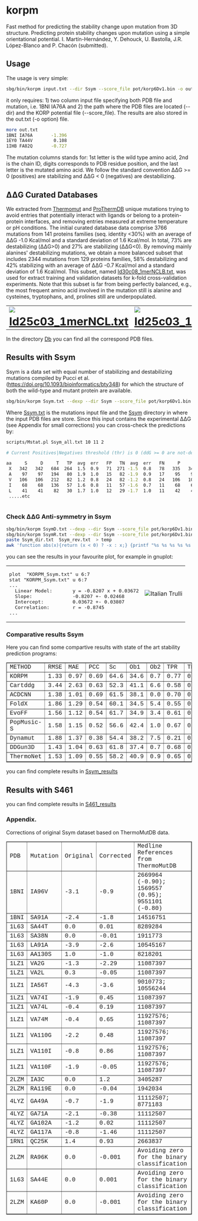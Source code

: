 # korpm

Fast method for predicting the stability change upon mutation from 3D structure. Predicting protein stability changes upon mutation using a simple orientational potential. I. Martín-Hernández, Y. Dehouck, U. Bastolla, J.R. López-Blanco and P. Chacón (submitted).

## Usage 

The usage is very simple:  

```sh
sbg/bin/korpm input.txt --dir Ssym --score_file pot/korp6Dv1.bin -o out.txt
```
it only requires: 1) two column input file specifying both PDB file and mutation, i.e. 1BNI IA76A  and 2) the path where the PDB files are located (--dir) and the KORP potential file (--score_file).  The results are also stored in the out.txt (-o option) file.

```sh
more out.txt
1BNI IA76A       -1.396
1EY0 TA44V        0.108
1IHB FA82Q       -0.727
```
The mutation columns stands for: 1st letter is the wild type amino acid, 2nd is the chain ID, digits corresponds to PDB residue position, and the last letter is the mutated amino acid. We follow the standard convention ΔΔG >= 0 (positives) are stabilizing and ΔΔG < 0 (negatives) are destabilizing.

## ΔΔG Curated Databases

We extracted from [Thermomut](http://biosig.unimelb.edu.au/thermomutdb/) and [ProThermDB](https://web.iitm.ac.in/bioinfo2/prothermdb/index.html) unique mutations trying to avoid entries that potentially interact with ligands or belong to a protein-protein interfaces, and removing entries measured at extreme temperature or pH conditions. The initial curated database data comprise 3766 mutations from 141 proteins families (seq. identity <30%) with an average of ΔΔG -1.0 Kcal/mol and a standard deviation of 1.6 Kcal/mol. In total, 73% are destabilizing (ΔΔG>0) and 27% are stabilizing (ΔΔG<0). By removing mainly alanines' destabilizing mutations, we obtain a more balanced subset that includes 2344 mutations from 129 proteins families, 58% destabilizing and 42% stabilizing with an average of ΔΔG -0.7 Kcal/mol and a standard deviation of 1.6 Kcal/mol. This subset, named [Id30c08_1merNCLB.txt](Id30c08_1merNCLB.txt), was used for extract training and validation datasets for k-fold cross-validation experiments. Note that this subset is far from being perfectly balanced, e.g., the most frequent amino acid involved in the mutation still is alanine and cysteines, tryptophans, and, prolines still are underpopulated. 

<table border="0">

 <tr>
    <td>
     <img src="images/unbalanced.jpg">  </td>
    <td> 
      <img src="images/balanced.jpg">  </td>
 </tr>
  <tr>
    <td align="center" ><b style="font-size:30px"><a href="Id25c03_1merNCL.txt">Id25c03_1merNCL.txt</a> </b></td>
    <td align="center" ><b style="font-size:30px"><a href="Id25c03_1merNCLB.txt">Id25c03_1merNCLB.txt</a> </b></td>
 </tr></table>

In the directory [Db](Db) you can find all the correspond PDB files. 

## Results with Ssym

Ssym is a data set with equal number of stabilizing and destabilizing mutations compiled by Pucci et al. (https://doi.org/10.1093/bioinformatics/bty348) for which the structure of both the wild-type and mutant protein are available.  

```sh
sbg/bin/korpm Ssym.txt --dexp --dir Ssym --score_file pot/korp6Dv1.bin -o Ssym_all.txt
```
Where [Ssym.txt](Ssym.txt) is the mutations input file and the [Ssym](Ssym) directory in where the input PDB files are store. Since this input contains the experimental ΔΔG (see Appendix for small corrections) you can cross-check the predictions by: 
```sh
scripts/Mstat.pl Ssym_all.txt 10 11 2

# Current Positives|Negatives threshold (thr) is 0 (ddG >= 0 are not-destabilizing [positives] and ddG < 0 are destabilizing [negatives]).

aa     S     D     T   TP  avg  err   FP   TN  avg  err   FN     P     N   SEN   SPE   PPV   NPV   ACC  accn  RMSE  MAE   PCC    Sc    Ob1   Ob2  MCC
 X   342   342   684  264  1.5  0.9   71  271 -1.5  0.8   78   335   349 0.772 0.792 0.788 0.777 0.782 0.782 1.331 0.969 0.695  64.6  34.6   0.7  0.56
 A    97    97   194   80  1.9  1.0   15   82 -1.9  0.9   17    95    99 0.825 0.845 0.842 0.828 0.835 0.835 1.525 1.089 0.744  67.0  32.0   1.0  0.67
 V   106   106   212   82  1.2  0.8   24   82 -1.2  0.8   24   106   106 0.774 0.774 0.774 0.774 0.774 0.774 1.187 0.871 0.691  64.6  35.4   0.0  0.55
 I    68    68   136   57  1.6  0.8   11   57 -1.6  0.7   11    68    68 0.838 0.838 0.838 0.838 0.838 0.838 1.128 0.890 0.810  66.9  31.6   1.5  0.68
 L    41    41    82   30  1.7  1.0   12   29 -1.7  1.0   11    42    40 0.732 0.707 0.714 0.725 0.720 0.720 1.507 1.123 0.638  62.2  37.8   0.0  0.44
 .....etc
 
```

 
### Check ΔΔG Anti-symmetry in Ssym

```sh
sbg/bin/korpm SsymD.txt --dexp --dir Ssym --score_file pot/korp6Dv1.bin -o Ssym_dir.txt
sbg/bin/korpm SsymR.txt --dexp --dir Ssym --score_file pot/korp6Dv1.bin -o Ssym_rev.txt
paste Ssym_dir.txt  Ssym_rev.txt  > temp
awk 'function abs(x){return (x < 0) ? -x : x;} {printf "%s %s %s %s %s %s %s %f  %f %s %s\n",$1,$19, $2, $20, $10, $11,$29, ($11+$29), abs(($11+$29)), $3, $4  }' temp > KORPM_Ssym.txt
```

you can see the results in your favourite plot, for example in gnuplot:


<table border="0">

 <tr>
    <td>
<pre>
plot  "KORPM_Ssym.txt" u 6:7
stat "KORPM_Ssym.txt" u 6:7
...
  Linear Model:       y = -0.8207 x + 0.03672
  Slope:              -0.8207 +- 0.02468
  Intercept:          0.03672 +- 0.03807
  Correlation:        r = -0.8745
...
</pre>
  </td>
    <td> 
      <img src="images/gnuplot.jpg" alt="Italian Trulli">  </td>
 </tr>
</table>

### Comparative results Ssym

Here you can find some compartive results with state of the art stability prediction programs:
<font size="8" face="Courier New" >
<table border="1">
<tr><td>METHOD</td><td>RMSE</td><td>MAE</td><td>PCC</td><td>Sc</td><td>Ob1</td><td>Ob2</td><td>TPR</td><td>TNR</td><td> PPV</td><td>NPV</td><td>ACC</td><td>MCC</td><td>AROC</td><td>APRC</td></tr>
<tr><td>KORPM</td><td>1.33</td><td>0.97</td><td>0.69</td><td>64.6</td><td>34.6</td><td>0.7</td><td>0.77</td><td>0.79</td><td>0.79</td><td>0.78</td><td>0.78</td><td>0.56</td><td>0.86</td><td>0.86</td></tr>
<tr><td>Cartddg</td><td>3.44</td><td>2.63</td><td>0.63</td><td>52.3</td><td>41.1</td><td>6.6</td><td>0.58</td><td>0.87</td><td>0.82</td><td>0.67</td><td>0.73</td><td>0.47</td><td>0.81</td><td>0.82</td></tr>
<tr><td>ACDCNN</td><td>1.38</td><td>1.01</td><td>0.69</td><td>61.5</td><td>38.1</td><td>0.0</td><td>0.70</td><td>0.70</td><td>0.70</td><td>0.70</td><td>0.70</td><td>0.40</td><td>0.80</td><td>0.80</td></tr>
<tr><td>FoldX</td><td>1.86</td><td>1.29</td><td>0.54</td><td>60.1</td><td>34.5</td><td>5.4</td><td>0.55</td><td>0.78</td><td>0.71</td><td>0.63</td><td>0.66</td><td>0.33</td><td>0.74</td><td>0.75</td></tr>
<tr><td>EvoFF</td><td>1.56</td><td>1.12</td><td>0.54</td><td>61.7</td><td>34.9</td><td>3.4</td><td>0.61</td><td>0.70</td><td>0.67</td><td>0.64</td><td>0.66</td><td>0.31</td><td>0.74</td><td>0.75</td></tr>
<tr><td>PopMusic-S</td><td>1.58</td><td>1.15</td><td>0.52</td><td>56.6</td><td>42.4</td><td>1.0</td><td>0.67</td><td>0.71</td><td>0.70</td><td>0.68</td><td>0.69</td><td>0.38</td><td>0.76</td><td>0.74</td></tr>
<tr><td>Dynamut</td><td>1.88</td><td>1.37</td><td>0.38</td><td>54.4</td><td>38.2</td><td>7.5</td><td>0.21</td><td>0.88</td><td>0.64</td><td>0.53</td><td>0.55</td><td>0.13</td><td>0.62</td><td>0.62</td></tr>
<tr><td>DDGun3D</td><td>1.43</td><td>1.04</td><td>0.63</td><td>61.8</td><td>37.4</td><td>0.7</td><td>0.68</td><td>0.69</td><td>0.69</td><td>0.69</td><td>0.69</td><td>0.37</td><td>0.75</td><td>0.76</td></tr>
<tr><td>ThermoNet</td><td>1.53</td><td>1.09</td><td>0.55</td><td>58.2</td><td>40.9</td><td>0.9</td><td>0.65</td><td>0.70</td><td>0.69</td><td>0.67</td><td>0.68</td><td>0.35</td><td>0.75</td><td>0.74</td></tr>
</table>
</font>

you can find complete results in [Ssym_results](Ssym_results)  

## Results with S461

you can find complete results in [S461_results](S461_results)

### Appendix.

Corrections of original Ssym dataset based on ThermoMutDB data.

<font size="8" face="Courier New" >
<table border="1">
<tr><td>PDB</td><td>Mutation</td><td>Original </td><td>Corrected </td><td> Medline References from ThermoMutDB</td></tr>
<tr><td>1BNI</td><td>IA96V</td><td>-3.1</td><td>-0.9</td><td>2669964 (-0.90); 1569557 (0.95);  9551101 (-0.80)</td></tr>
<tr><td>1BNI</td><td>SA91A</td><td>-2.4</td><td>-1.8</td><td>14516751</td></tr>
<tr><td>1L63</td><td>SA44T</td><td>0.0</td><td>0.01</td><td>8289284</td> </tr>
<tr><td>1L63</td><td>SA38N</td><td>0.0</td><td>-0.01</td><td>1911773</td></tr>
<tr><td>1L63</td><td>LA91A</td><td>-3.9</td><td>-2.6</td><td>10545167</td></tr>
<tr><td>1L63</td><td>AA130S</td><td>1.0</td><td>-1.0</td><td>8218201</td></tr>
<tr><td>1LZ1</td><td>VA2G</td><td>-1.3</td><td>-2.29</td><td>11087397</td></tr>
<tr><td>1LZ1</td><td>VA2L</td><td>0.3</td><td>-0.05</td><td>11087397</td></tr>
<tr><td>1LZ1</td><td>IA56T</td><td>-4.3</td><td>-3.6</td><td>9010773; 10556244</td></tr>
<tr><td>1LZ1</td><td>VA74I</td><td>-1.9</td><td>0.45</td><td>11087397</td></tr>
<tr><td>1LZ1</td><td>VA74L</td><td>-0.4</td><td>0.19</td><td>11087397</td></tr>
<tr><td>1LZ1</td><td>VA74M</td><td>-0.4</td><td>0.65</td><td>11927576; 11087397</td></tr>
<tr><td>1LZ1</td><td>VA110G</td><td>-2.2</td><td>0.48</td><td>11927576; 11087397</td></tr>
<tr><td>1LZ1</td><td>VA110I</td><td>-0.8</td><td>0.86</td><td>11927576; 11087397</td></tr>
<tr><td>1LZ1</td><td>VA110F</td><td>-1.9</td><td>-0.05</td><td>11927576; 11087397</td></tr>
<tr><td>2LZM</td><td>IA3C</td><td>0.0</td><td>1.2</td><td>3405287 </td></tr>
<tr><td>2LZM</td><td>RA119E</td><td>0.0</td><td>-0.04</td><td>1942034 </td></tr> 
<tr><td>4LYZ</td><td>GA49A</td><td>-0.7</td><td>-1.9</td><td>11112507; 8771183</td></tr>
<tr><td>4LYZ</td><td>GA71A</td><td>-2.1</td><td>-0.38</td><td>11112507</td></tr>
<tr><td>4LYZ</td><td>GA102A</td><td>-1.2</td><td>0.02</td><td>11112507</td></tr>
<tr><td>4LYZ</td><td>GA117A</td><td>-0.8</td><td>-1.46</td><td>11112507</td></tr>
<tr><td>1RN1</td><td>QC25K</td><td>1.4</td><td>0.93</td><td>2663837</td></tr>
<tr><td>2LZM</td><td>RA96K</td><td>0.0</td><td>-0.001</td><td>Avoiding zero for the binary classification</td></tr>
<tr><td>1L63</td><td>SA44E</td><td>0.0</td><td>0.001</td><td>Avoiding zero for the binary classification</td></tr>
<tr><td>2LZM</td><td>KA60P</td><td>0.0</td><td>-0.001</td><td>Avoiding zero for the binary classification</td></tr>
</table>
</font>

